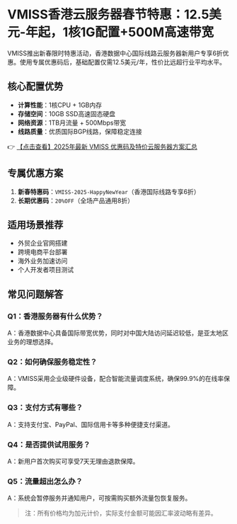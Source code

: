 # VMISS香港云服务器春节特惠：12.5美元-年起，1核1G配置+500M高速带宽

VMISS推出新春限时特惠活动，香港数据中心国际线路云服务器新用户专享6折优惠。使用专属优惠码后，基础配置仅需12.5美元/年，性价比远超行业平均水平。

## 核心配置优势
- **计算性能**：1核CPU + 1GB内存
- **存储空间**：10GB SSD高速固态硬盘
- **网络资源**：1TB月流量 + 500Mbps带宽
- **线路质量**：优质国际BGP线路，保障稳定连接

👉 [【点击查看】2025年最新 VMISS 优惠码及特价云服务器方案汇总](https://bit.ly/Vmiss)

## 专属优惠方案
1. **新春特惠码**：`VMISS-2025-HappyNewYear`（香港国际线路专享6折）
2. **长期优惠码**：`20%OFF`（全场产品通用8折）

## 适用场景推荐
- 外贸企业官网搭建
- 跨境电商平台部署
- 海外业务加速访问
- 个人开发者项目测试

## 常见问题解答

### Q1：香港服务器有什么优势？
A：香港数据中心具备国际带宽优势，同时对中国大陆访问延迟较低，是亚太地区业务的理想选择。

### Q2：如何确保服务稳定性？
A：VMISS采用企业级硬件设备，配合智能流量调度系统，确保99.9%的在线率保障。

### Q3：支付方式有哪些？
A：支持支付宝、PayPal、国际信用卡等多种便捷支付渠道。

### Q4：是否提供试用服务？
A：新用户首次购买可享受7天无理由退款保障。

### Q5：流量超出怎么办？
A：系统会暂停服务并通知用户，可按需购买额外流量包恢复服务。

> 注：所有价格均为加元计价，实际支付金额可能因汇率波动略有差异。